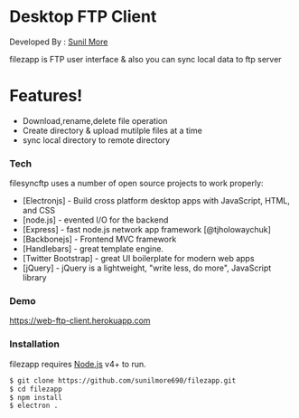 # Desktop FTP Client 

Developed By : [Sunil More](https://www.linkedin.com/in/sunil-more-18961164/)

filezapp is FTP user interface & also you can sync local data to ftp server

  
# Features!

  - Download,rename,delete file operation
  - Create directory & upload mutilple files at a time
  - sync local directory to remote directory



### Tech

filesyncftp uses a number of open source projects to work properly:

* [Electronjs] - Build cross platform desktop apps with JavaScript, HTML, and CSS
* [node.js] - evented I/O for the backend
* [Express] - fast node.js network app framework [@tjholowaychuk]
* [Backbonejs] - Frontend MVC framework
* [Handlebars] - great template engine.
*  [Twitter Bootstrap] - great UI boilerplate for modern web apps
* [jQuery] - jQuery is a lightweight, "write less, do more", JavaScript library

### Demo

https://web-ftp-client.herokuapp.com

### Installation

filezapp requires [Node.js](https://nodejs.org/) v4+ to run.



```sh
$ git clone https://github.com/sunilmore690/filezapp.git
$ cd filezapp
$ npm install 
$ electron .
```

